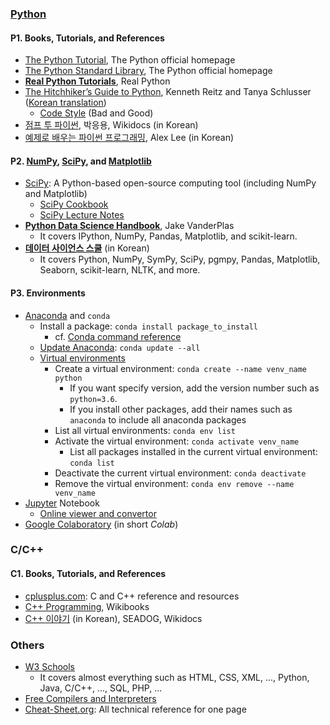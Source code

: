 ### [Python](https://www.python.org/)
#### P1. Books, Tutorials, and References
* [The Python Tutorial](https://docs.python.org/3/tutorial/index.html), The Python official homepage
* [The Python Standard Library](https://docs.python.org/3/library/index.html), The Python official homepage
* **[Real Python Tutorials](https://realpython.com/)**, Real Python
* [The Hitchhiker’s Guide to Python](https://docs.python-guide.org/), Kenneth Reitz  and Tanya Schlusser ([Korean translation](https://python-guide-kr.readthedocs.io/ko/latest/))
  * [Code Style](https://docs.python-guide.org/writing/style/) (Bad and Good)
* [점프 투 파이썬](https://wikidocs.net/book/1), 박응용, Wikidocs (in Korean)
* [예제로 배우는 파이썬 프로그래밍](http://pythonstudy.xyz/), Alex Lee (in Korean)

#### P2. [NumPy](https://numpy.org/), [SciPy](https://www.scipy.org/), and [Matplotlib](https://matplotlib.org/)
* [SciPy](https://www.scipy.org/): A Python-based open-source computing tool (including NumPy and Matplotlib)
  * [SciPy Cookbook](https://scipy-cookbook.readthedocs.io/)
  * [SciPy Lecture Notes](http://scipy-lectures.org/)
* **[Python Data Science Handbook](https://jakevdp.github.io/PythonDataScienceHandbook/)**, Jake VanderPlas
  * It covers IPython, NumPy, Pandas, Matplotlib, and scikit-learn.
* **[데이터 사이언스 스쿨](https://datascienceschool.net/)** (in Korean)
  * It covers Python, NumPy, SymPy, SciPy, pgmpy, Pandas, Matplotlib, Seaborn, scikit-learn, NLTK, and more.

#### P3. Environments
* [Anaconda](https://anaconda.com/) and `conda`
  * Install a package: `conda install package_to_install`
    * cf. [Conda command reference](https://docs.conda.io/projects/conda/en/latest/commands.html)
  * [Update Anaconda](https://docs.anaconda.com/anaconda/install/update-version/): `conda update --all`
  * [Virtual environments](https://docs.conda.io/projects/conda/en/latest/user-guide/tasks/manage-environments.html)
    * Create a virtual environment: `conda create --name venv_name python`
      * If you want specify version, add the version number such as `python=3.6`.
      * If you install other packages, add their names such as `anaconda` to include all anaconda packages
    * List all virtual environments: `conda env list`
    * Activate the virtual environment: `conda activate venv_name`
      * List all packages installed in the current virtual environment: `conda list`
    * Deactivate the current virtual environment: `conda deactivate`
    * Remove the virtual environment: `conda env remove --name venv_name`
* [Jupyter](https://jupyter.org/) Notebook
  * [Online viewer and convertor](https://htmtopdf.herokuapp.com/ipynbviewer/)
* [Google Colaboratory](https://colab.research.google.com/) (in short _Colab_)

### C/C++
#### C1. Books, Tutorials, and References
* [cplusplus.com](http://www.cplusplus.com/): C and C++ reference and resources
* [C++ Programming](http://en.wikibooks.org/wiki/C%2B%2B_Programming), Wikibooks
* [C++ 이야기](https://wikidocs.net/book/2380) (in Korean), SEADOG, Wikidocs

### Others
* [W3 Schools](https://www.w3schools.com/)
  * It covers almost everything such as HTML, CSS, XML, ..., Python, Java, C/C++, ..., SQL, PHP, ...
* [Free Compilers and Interpreters](http://www.thefreecountry.com/compilers/index.shtml)
* [Cheat-Sheet.org](http://www.cheat-sheets.org/): All technical reference for one page
